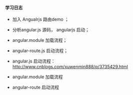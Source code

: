 #### 学习日志
  * 加入 Angualrjs 路由demo ；
  * 分析angular.js 源码， angularjs 启动；
  * angular.module 加载流程；
  * angular-route.js 启动流程；

* angular.js 启动流程：
  http://www.cnblogs.com/xuwenmin888/p/3735429.html

* angular.module 加载流程


* angular-route 启动流程